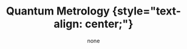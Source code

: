 ---
title: '#### Quantum Metrology {style="text-align: center;"}'
date: none
type: landing
tags:
  - metro
# Your landing page sections - add as many different content blocks as you like

sections:
  - block: markdown
    id: metro-1
    content:
      title: '## Quantum Metrology'
      subtitle: "[ Back   ](../../research_lines)"
      text: |
        <html lang="en">
        <body>
          <img src="featured.jpg" align="left" hspace="20" vspace="20" width="300" />
          <p>
          Metrology is the cornerstone of science which investigates the accuracy by which any given physical quantitiy can be measured. Using the principle of quantum mechanics it is possible to increase such accuracy far beyond what is possible with classical systems. Quantum metrology is the science that investigates how this is possible and how to harness quantum mechanical effects, such as entanglement, quantum squeezing and critical quantum systems, to gain an edge over purely classical approaches. This finds applications in a wide variety of fields, from fundamental physics, to gravitational wave detection, communication, navigation, thermometry, imaging, remote sensing, to name a few.
        </body>
        </html>  
    design:
      columns: 1
  - block: markdown
    id: button
    content:
      title: 
      subtitle: 
      text: |
        <p class="text-center">
        <a class="lead" href="../../research_lines/">Back</a></p>
    design:
      columns: 1
---